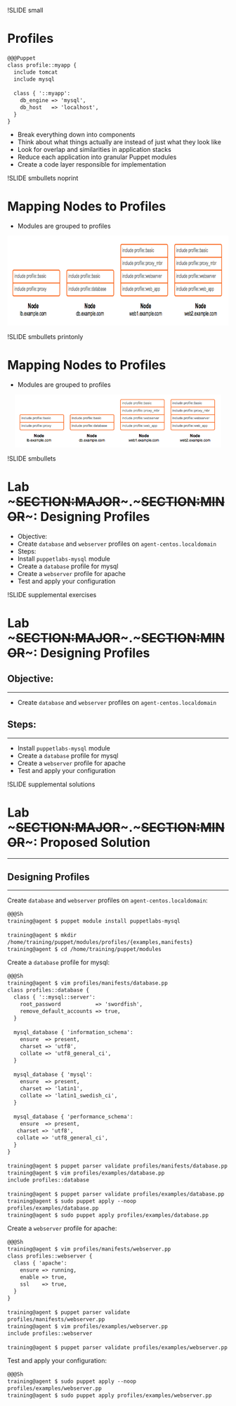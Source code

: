 !SLIDE small
# Profiles

    @@@Puppet
    class profile::myapp {
      include tomcat
      include mysql

      class { '::myapp':
        db_engine => 'mysql',
        db_host   => 'localhost',
      }
    }

* Break everything down into components
* Think about what things actually are instead of just what they look like
* Look for overlap and similarities in application stacks
* Reduce each application into granular Puppet modules
* Create a code layer responsible for implementation


!SLIDE smbullets noprint
# Mapping Nodes to Profiles

* Modules are grouped to profiles

<center><img src="./_images/profile_classification.png" style="width:800px;height:204px;" alt="Profile Classification"/></center>


!SLIDE smbullets printonly
# Mapping Nodes to Profiles

* Modules are grouped to profiles

<center><img src="./_images/profile_classification.png" style="width:470px;height:120px;" alt="Profile Classification"/></center>


!SLIDE smbullets 
# Lab ~~~SECTION:MAJOR~~~.~~~SECTION:MINOR~~~: Designing Profiles

* Objective:
 * Create `database` and `webserver` profiles on `agent-centos.localdomain`
* Steps:
 * Install `puppetlabs-mysql` module
 * Create a `database` profile for mysql
 * Create a `webserver` profile for apache
 * Test and apply your configuration


!SLIDE supplemental exercises
# Lab ~~~SECTION:MAJOR~~~.~~~SECTION:MINOR~~~: Designing Profiles

## Objective:

****

* Create `database` and `webserver` profiles on `agent-centos.localdomain`

## Steps:

****

* Install `puppetlabs-mysql` module
* Create a `database` profile for mysql
* Create a `webserver` profile for apache
* Test and apply your configuration


!SLIDE supplemental solutions
# Lab ~~~SECTION:MAJOR~~~.~~~SECTION:MINOR~~~: Proposed Solution

****

## Designing Profiles

****

Create `database` and `webserver` profiles on `agent-centos.localdomain`:

    @@@Sh
    training@agent $ puppet module install puppetlabs-mysql

    training@agent $ mkdir /home/training/puppet/modules/profiles/{examples,manifests}
    training@agent $ cd /home/training/puppet/modules

Create a `database` profile for mysql:

    @@@Sh
    training@agent $ vim profiles/manifests/database.pp
    class profiles::database {
      class { '::mysql::server':
        root_password           => 'swordfish',
        remove_default_accounts => true,
      }

      mysql_database { 'information_schema':
        ensure  => present,
        charset => 'utf8',
        collate => 'utf8_general_ci',
      }

      mysql_database { 'mysql':
        ensure  => present,
        charset => 'latin1',
        collate => 'latin1_swedish_ci',
      }

      mysql_database { 'performance_schema':
        ensure  => present,
       charset => 'utf8',
       collate => 'utf8_general_ci',
      }
    }

    training@agent $ puppet parser validate profiles/manifests/database.pp
    training@agent $ vim profiles/examples/database.pp
    include profiles::database

    training@agent $ puppet parser validate profiles/examples/database.pp
    training@agent $ sudo puppet apply --noop profiles/examples/database.pp
    training@agent $ sudo puppet apply profiles/examples/database.pp

Create a `webserver` profile for apache:

    @@@Sh
    training@agent $ vim profiles/manifests/webserver.pp
    class profiles::webserver {
      class { 'apache':
        ensure => running,
        enable => true,
        ssl    => true,
      }
    }

    training@agent $ puppet parser validate profiles/manifests/webserver.pp
    training@agent $ vim profiles/examples/webserver.pp
    include profiles::webserver

    training@agent $ puppet parser validate profiles/examples/webserver.pp

Test and apply your configuration:

    @@@Sh
    training@agent $ sudo puppet apply --noop profiles/examples/webserver.pp
    training@agent $ sudo puppet apply profiles/examples/webserver.pp
